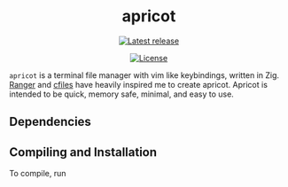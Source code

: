 <h1 align="center">apricot</h1>

<p align="center">
<a href="https://github.com/OsoGran/apricot/releases/latest"><img src="https://img.shields.io/github/release/OsoGran/apricot/all.svg" alt="Latest release" /></a>
</p>

<p align="center">
<a href="https://github.com/OsoGran/apricot/blob/master/LICENSE"><img src="https://img.shields.io/badge/license-MIT-yellow.svg" alt="License" /></a>
</p>

`apricot` is a terminal file manager with vim like keybindings, written in Zig.  [Ranger](https://github.com/ranger/ranger) and [cfiles](https://github.com/mananapr/apricot) have heavily inspired me to create apricot. Apricot is intended to be quick, memory safe, minimal, and easy to use.

<!--- Screenshot? --->

## Dependencies


## Compiling and Installation
To compile, run


